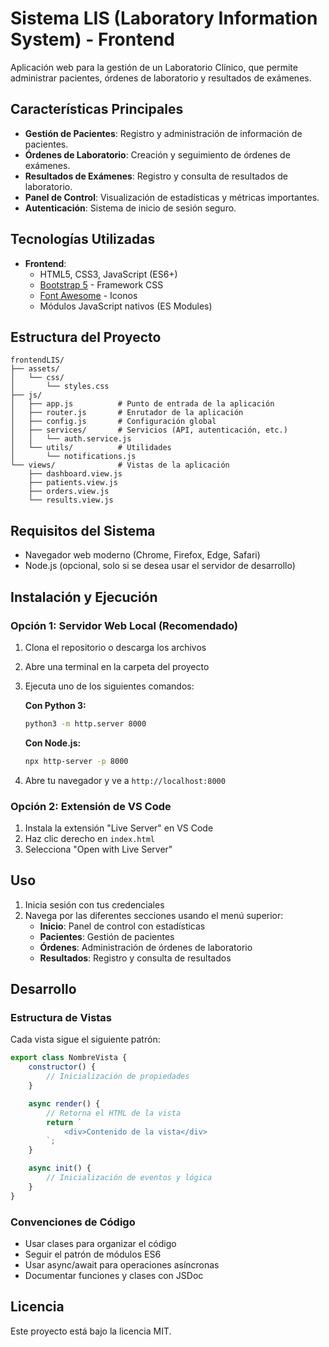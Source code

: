 # Sistema LIS (Laboratory Information System) - Frontend

Aplicación web para la gestión de un Laboratorio Clínico, que permite administrar pacientes, órdenes de laboratorio y resultados de exámenes.

## Características Principales

- **Gestión de Pacientes**: Registro y administración de información de pacientes.
- **Órdenes de Laboratorio**: Creación y seguimiento de órdenes de exámenes.
- **Resultados de Exámenes**: Registro y consulta de resultados de laboratorio.
- **Panel de Control**: Visualización de estadísticas y métricas importantes.
- **Autenticación**: Sistema de inicio de sesión seguro.

## Tecnologías Utilizadas

- **Frontend**:
  - HTML5, CSS3, JavaScript (ES6+)
  - [Bootstrap 5](https://getbootstrap.com/) - Framework CSS
  - [Font Awesome](https://fontawesome.com/) - Iconos
  - Módulos JavaScript nativos (ES Modules)

## Estructura del Proyecto

```
frontendLIS/
├── assets/
│   └── css/
│       └── styles.css
├── js/
│   ├── app.js          # Punto de entrada de la aplicación
│   ├── router.js       # Enrutador de la aplicación
│   ├── config.js       # Configuración global
│   ├── services/       # Servicios (API, autenticación, etc.)
│   │   └── auth.service.js
│   └── utils/          # Utilidades
│       └── notifications.js
└── views/              # Vistas de la aplicación
    ├── dashboard.view.js
    ├── patients.view.js
    ├── orders.view.js
    └── results.view.js
```

## Requisitos del Sistema

- Navegador web moderno (Chrome, Firefox, Edge, Safari)
- Node.js (opcional, solo si se desea usar el servidor de desarrollo)

## Instalación y Ejecución

### Opción 1: Servidor Web Local (Recomendado)

1. Clona el repositorio o descarga los archivos
2. Abre una terminal en la carpeta del proyecto
3. Ejecuta uno de los siguientes comandos:

   **Con Python 3:**
   ```bash
   python3 -m http.server 8000
   ```

   **Con Node.js:**
   ```bash
   npx http-server -p 8000
   ```

4. Abre tu navegador y ve a `http://localhost:8000`

### Opción 2: Extensión de VS Code

1. Instala la extensión "Live Server" en VS Code
2. Haz clic derecho en `index.html`
3. Selecciona "Open with Live Server"

## Uso

1. Inicia sesión con tus credenciales
2. Navega por las diferentes secciones usando el menú superior:
   - **Inicio**: Panel de control con estadísticas
   - **Pacientes**: Gestión de pacientes
   - **Órdenes**: Administración de órdenes de laboratorio
   - **Resultados**: Registro y consulta de resultados

## Desarrollo

### Estructura de Vistas

Cada vista sigue el siguiente patrón:

```javascript
export class NombreVista {
    constructor() {
        // Inicialización de propiedades
    }

    async render() {
        // Retorna el HTML de la vista
        return `
            <div>Contenido de la vista</div>
        `;
    }

    async init() {
        // Inicialización de eventos y lógica
    }
}
```

### Convenciones de Código

- Usar clases para organizar el código
- Seguir el patrón de módulos ES6
- Usar async/await para operaciones asíncronas
- Documentar funciones y clases con JSDoc

## Licencia

Este proyecto está bajo la licencia MIT.
